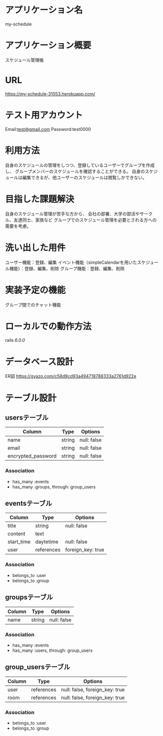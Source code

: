 # アプリケーション名
my-schedule

# アプリケーション概要
スケジュール管理帳

# URL
https://my-schedule-31053.herokuapp.com/

# テスト用アカウント
Email:test@gmail.com
Password:test0000

# 利用方法
自身のスケジュールの管理をしつつ、登録しているユーザーでグループを作成し、
グループメンバーのスケジュールを確認することができる。
自身のスケジュールは編集できるが、他ユーザーのスケジュールは閲覧しかできない。

# 目指した課題解決
自身のスケジュール管理が苦手な方から、
会社の部署、大学の部活やサークル、友達同士、家族など
グループでのスケジュール管理を必要とされる方への需要を考慮。

# 洗い出した用件
ユーザー機能：登録、編集
イベント機能（simpleCalendarを用いたスケジュール機能）：登録、編集、削除
グループ機能：登録、編集、削除

# 実装予定の機能
グループ間でのチャット機能

# ローカルでの動作方法
rails _6.0.0_

# データベース設計
ER図
https://gyazo.com/c58d9cd93a494718788333a2761d922e



# テーブル設計
## usersテーブル

| Column             | Type       | Options     |
| ------------------ | ---------- | ----------- |
| name               | string     | null: false |
| email              | string     | null: false |
| encrypted_password | string     | null: false |

### Association

- has_many :events
- has_many :groups, through: group_users


## eventsテーブル

| Column     | Type       | Options           |
| ---------- | ---------- | ----------------- |
| title      | string     | null: false       |
| content    | text       |                   |
| start_time | daytetime  | null: false       |
| user       | references | foreign_key: true |

### Association

- belongs_to :user
- belongs_to :group

## groupsテーブル

| Column | Type       | Options     |
| ------ | ---------- | ----------- |
| name   | string     | null: false |

### Association

- has_many :events
- has_many :users, through: group_users

## group_usersテーブル

| Column | Type       | Options                        |
| ------ | ---------- | ------------------------------ |
| user   | references | null: false, foreign_key: true |
| room   | references | null: false, foreign_key: true |

### Association

- belongs_to :user
- belongs_to :group
